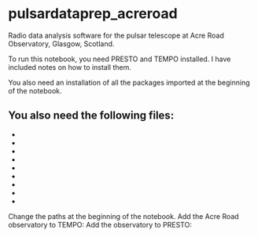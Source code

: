 # pulsardataprep_acreroad

Radio data analysis software for the pulsar telescope at Acre Road Observatory, Glasgow, Scotland.

To run this notebook, you need PRESTO and TEMPO installed. I have included notes on how to install them.

You also need an installation of all the packages imported at the beginning of the notebook.





You also need the following files:
-
-
-
-
-
-
-
-
-
-

Change the paths at the beginning of the notebook.
Add the Acre Road observatory to TEMPO:
Add the observatory to PRESTO:

